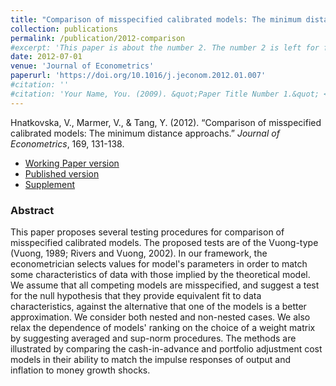 ```yaml
---
title: "Comparison of misspecified calibrated models: The minimum distance approach"
collection: publications
permalink: /publication/2012-comparison
#excerpt: 'This paper is about the number 2. The number 2 is left for future work.'
date: 2012-07-01
venue: 'Journal of Econometrics'
paperurl: 'https://doi.org/10.1016/j.jeconom.2012.01.007'
#citation: ''
#citation: 'Your Name, You. (2009). &quot;Paper Title Number 1.&quot; <i>Journal 1</i>. 1(1).'
---
```

Hnatkovska, V., Marmer, V., & Tang, Y. (2012). &ldquo;Comparison of misspecified calibrated models: The minimum distance approachs.&rdquo; <i>Journal of  Econometrics</i>, 169, 131-138.

- [Working Paper version](/files/calibr36.pdf)
- [Published version](https://doi.org/10.1016/j.jeconom.2012.01.007)
- [Supplement](/files/calibr_supplement_4.pdf)

### Abstract 

This paper proposes several testing procedures for comparison of misspecified calibrated models. The proposed tests are of the Vuong-type (Vuong, 1989; Rivers and Vuong, 2002). In our framework, the econometrician selects values for model's parameters in order to match some characteristics of data with those implied by the theoretical model. We assume that all competing models are misspecified, and suggest a test for the null hypothesis that they provide equivalent fit to data characteristics, against the alternative that one of the models is a better approximation. We consider both nested and non-nested cases. We also relax the dependence of models' ranking on the choice of a weight matrix by suggesting averaged and sup-norm procedures. The methods are illustrated by comparing the cash-in-advance and portfolio adjustment cost models in their ability to match the impulse responses of output and inflation to money growth shocks.